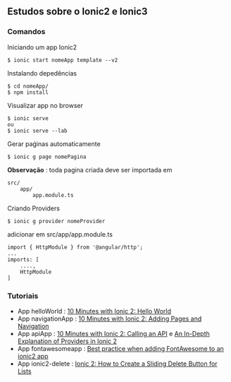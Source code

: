 ## Estudos sobre o Ionic2 e Ionic3

### Comandos

Iniciando um app Ionic2 

    $ ionic start nomeApp template --v2 

Instalando depedências  

    $ cd nomeApp/
    $ npm install

Visualizar app no browser

    $ ionic serve   
    ou 
    $ ionic serve --lab

Gerar paǵinas automaticamente

    $ ionic g page nomePagina

 **Observação** : toda pagina criada deve ser importada em 

    src/
        app/
            app.module.ts  

Criando Providers

    $ ionic g provider nomeProvider  

adicionar em  src/app/app.module.ts

    import { HttpModule } from '@angular/http';
    ...
    imports: [
        ....,
        HttpModule
    ]



### Tutoriais 

- App helloWorld : [10 Minutes with Ionic 2: Hello World](http://blog.ionic.io/10-minutes-with-ionic-2-hello-world/)
- App navigationApp : [10 Minutes with Ionic 2: Adding Pages and Navigation](http://blog.ionic.io/10-minutes-with-ionic-2-adding-pages-and-navigation/)
- App apiApp : [10 Minutes with Ionic 2: Calling an API](http://blog.ionic.io/10-minutes-with-ionic-2-calling-an-api/) e [An In-Depth Explanation of Providers in Ionic 2](https://www.joshmorony.com/an-in-depth-explanation-of-providers-in-ionic-2/)
- App fontawesomeapp : [Best practice when adding FontAwesome to an ionic2 app](https://luiscabrera.site/tech/2017/01/09/fontawesome-in-ionic2.html)
- App ionic2-delete : [Ionic 2: How to Create a Sliding Delete Button for Lists](https://www.joshmorony.com/ionic-2-how-to-create-a-sliding-delete-button-for-lists/)

